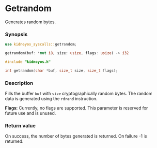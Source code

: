 # Getrandom

Generates random bytes.

### Synopsis

```rs
use kidneyos_syscalls::getrandom;

getrandom(buf: *mut i8, size: usize, flags: usize) -> i32
```

```c
#include "kidneyos.h"

int getrandom(char *buf, size_t size, size_t flags);
```

### Description

Fills the buffer `buf` with `size` cryptographically random bytes. The random data is generated using the `rdrand` instruction.

**Flags:** Currently, no flags are supported. This parameter is reserved for future use and is unused.

### Return value

On success, the number of bytes generated is returned. On failure -1 is returned.
